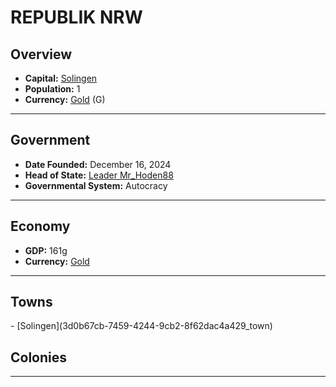 <!--UNDEDITED FILE, remove this entire line if this file has been edited!-->
# <!--NAME-->REPUBLIK NRW<!--NAME-->

## Overview

- **Capital:** <!--CAPITAL_LINK-->[Solingen](3d0b67cb-7459-4244-9cb2-8f62dac4a429_town)<!--CAPITAL_LINK-->
- **Population:** <!--POPULATION-->1<!--POPULATION-->
- **Currency:** <!--CURRENCY_LINK-->[Gold](Gold_currency)<!--CURRENCY_LINK--> (<!--CURRENCY_ABV-->G<!--CURRENCY_ABV-->)

---

## Government

- **Date Founded:** <!--FOUNDED-->December 16, 2024<!--FOUNDED-->
- **Head of State:** <!--LEADER_TITLE_LINK-->[Leader Mr_Hoden88](Mr_Hoden88_user)<!--LEADER_TITLE_LINK-->
- **Governmental System:** <!--GOVERNMENT-->Autocracy<!--GOVERNMENT-->

---

## Economy

- **GDP:** <!--GDP-->161g<!--GDP-->
- **Currency:** <!--CURRENCY_LINK-->[Gold](Gold_currency)<!--CURRENCY_LINK-->

---

## Towns

<!--TOWNS-->- [Solingen](3d0b67cb-7459-4244-9cb2-8f62dac4a429_town)<!--TOWNS-->

## Colonies

<!--COLONIES--><!--COLONIES-->

---